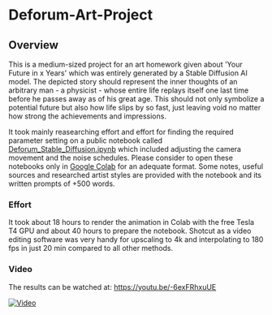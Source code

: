 # Deforum-Art-Project

## Overview

This is a medium-sized project for an art homework given about 'Your Future in x Years' which was entirely generated by a Stable Diffusion AI model. The depicted story should represent the inner thoughts of an arbitrary man - a physicist - whose entire life replays itself one last time before he passes away as of his great age. This should not only symbolize a potential future but also how life slips by so fast, just leaving void no matter how strong the achievements and impressions.

It took mainly reasearching effort and effort for finding the required parameter setting on a public notebook called [Deforum_Stable_Diffusion.ipynb](https://colab.research.google.com/github/deforum-art/deforum-stable-diffusion/blob/main/Deforum_Stable_Diffusion.ipynb) which included adjusting the camera movement and the noise schedules. Please consider to open these notebooks only in [Google Colab](https://colab.research.google.com/) for an adequate format.
Some notes, useful sources and researched artist styles are provided with the notebook and its written prompts of +500 words. 

### Effort

It took about 18 hours to render the animation in Colab with the free Tesla T4 GPU and about 40 hours to prepare the notebook. Shotcut as a video editing software was very handy for upscaling to 4k and interpolating to 180 fps in just 20 min compared to all other methods. 

### Video

The results can be watched at: https://youtu.be/-6exFRhxuUE

[![Video](https://i9.ytimg.com/vi_webp/-6exFRhxuUE/mq3.webp?sqp=COzZ6KcG-oaymwEmCMACELQB8quKqQMa8AEB-AH-CYAC0AWKAgwIABABGFQgYShlMA8=&rs=AOn4CLD6adbVIHd0Ns-bIYQ9udM9FYk8Tg)](https://youtu.be/-6exFRhxuUE)
